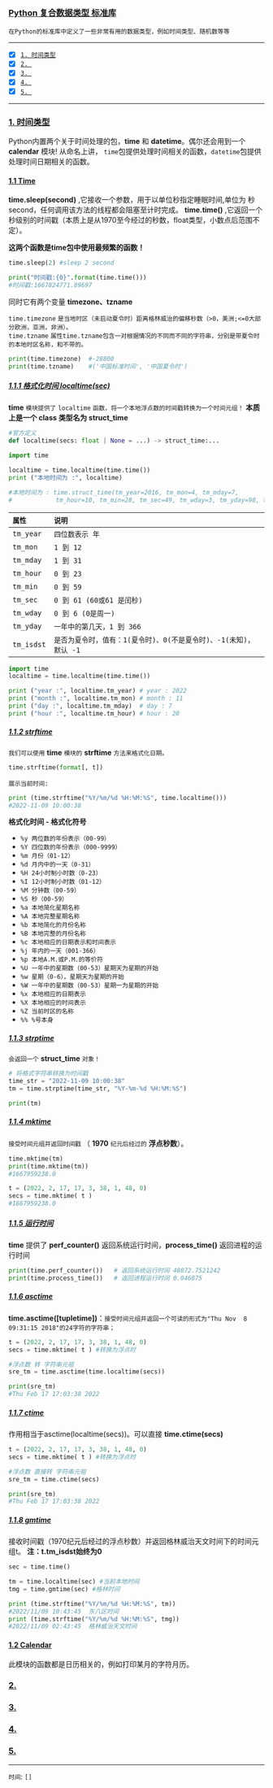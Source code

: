 ### [Python 复合数据类型 标准库](#)
`在Python的标准库中定义了一些非常有用的数据类型，例如时间类型、随机数等等`

-----
- [x] [`1. 时间类型`](#1-时间类型)
- [x] [`2. `](#2-)
- [x] [`3. `](#3-)
- [x] [`4. `](#4-)
- [x] [`5. `](#5-)
-----

### [1. 时间类型 ](#)
Python内置两个关于时间处理的包，**time** 和 **datetime**。偶尔还会用到一个 **calendar** 模块! 从命名上讲，
`time`包提供处理时间相关的函数，`datetime`包提供处理时间日期相关的函数。

#### [1.1 Time](#)
**time.sleep(second)** ,它接收一个参数，用于以单位秒指定睡眠时间,单位为 秒 second，任何调用该方法的线程都会阻塞至计时完成。
**time.time()** ,它返回一个秒级别的时间戳（本质上是从1970至今经过的秒数，float类型，小数点后范围不定）。

**这两个函数是time包中使用最频繁的函数！**

```python
time.sleep(2) #sleep 2 second

print("时间戳:{0}".format(time.time()))
#时间戳:1667824771.89697
```

同时它有两个变量 **timezone、tzname**

`time.timezone` `是当地时区（未启动夏令时）距离格林威治的偏移秒数（>0，美洲;<=0大部分欧洲，亚洲，非洲）。`  
`time.tzname` `属性time.tzname包含一对根据情况的不同而不同的字符串，分别是带夏令时的本地时区名称，和不带的。`

```python
print(time.timezone)  #-28800
print(time.tzname)    #('中国标准时间', '中国夏令时')
```

##### [1.1.1 格式化时间 localtime(sec)](#)
**time** `模块提供了` `localtime` `函数，将一个本地浮点数的时间戳转换为一个时间元组！` **本质上是一个 class 类型名为 struct_time**

```python
#官方定义
def localtime(secs: float | None = ...) -> struct_time:...
```

```python
import time

localtime = time.localtime(time.time())
print ("本地时间为 :", localtime)

#本地时间为 : time.struct_time(tm_year=2016, tm_mon=4, tm_mday=7, 
#            tm_hour=10, tm_min=28, tm_sec=49, tm_wday=3, tm_yday=98, tm_isdst=0)
```

|`属性`|`说明`|
|:---|:---|
|`tm_year`|`四位数表示 年`|
|`tm_mon`|`1 到 12`|
|`tm_mday`|`1 到 31`|
|`tm_hour`|`0 到 23`|
|`tm_min`|`0 到 59`|
|`tm_sec`|`0 到 61 (60或61 是闰秒)`|
|`tm_wday`|`0 到 6 (0是周一)`|
|`tm_yday`|`一年中的第几天，1 到 366`|
|`tm_isdst`|`是否为夏令时，值有：1(夏令时)、0(不是夏令时)、-1(未知)，默认 -1`|

```python
import time
localtime = time.localtime(time.time())

print ("year :", localtime.tm_year) # year : 2022
print ("month :", localtime.tm_mon) # month : 11
print ("day :", localtime.tm_mday)  # day : 7
print ("hour :", localtime.tm_hour) # hour : 20
```

##### [1.1.2 strftime](#)
`我们可以使用` **time** `模块的` **strftime** `方法来格式化日期。`
```python
time.strftime(format[, t])
```
`展示当前时间:`
```python
print (time.strftime("%Y/%m/%d %H:%M:%S", time.localtime()))
#2022-11-09 10:00:38
```

**格式化时间 - 格式化符号**

* `%y 两位数的年份表示（00-99）`
* `%Y 四位数的年份表示（000-9999）`
* `%m 月份（01-12）`
* `%d 月内中的一天（0-31）`
* `%H 24小时制小时数（0-23）`
* `%I 12小时制小时数（01-12）`
* `%M 分钟数（00-59）`
* `%S 秒（00-59）`
* `%a 本地简化星期名称`
* `%A 本地完整星期名称`
* `%b 本地简化的月份名称`
* `%B 本地完整的月份名称`
* `%c 本地相应的日期表示和时间表示`
* `%j 年内的一天（001-366）`
* `%p 本地A.M.或P.M.的等价符`
* `%U 一年中的星期数（00-53）星期天为星期的开始`
* `%w 星期（0-6），星期天为星期的开始`
* `%W 一年中的星期数（00-53）星期一为星期的开始`
* `%x 本地相应的日期表示`
* `%X 本地相应的时间表示`
* `%Z 当前时区的名称`
* `%% %号本身`

##### [1.1.3 strptime](#)
`会返回一个` **struct_time** `对象！`

```python 
# 将格式字符串转换为时间戳
time_str = "2022-11-09 10:00:38"
tm = time.strptime(time_str, "%Y-%m-%d %H:%M:%S")

print(tm)
```

##### [1.1.4 mktime](#)
`接受时间元组并返回时间戳` （ **1970** `纪元后经过的` **浮点秒数**）。 

```python
time.mktime(tm)
print(time.mktime(tm))
#1667959238.0

t = (2022, 2, 17, 17, 3, 38, 1, 48, 0)
secs = time.mktime( t )
#1667959238.0
```

##### [1.1.5 运行时间](#)
**time** 提供了 **perf_counter()** 返回系统运行时间，**process_time()** 返回进程的运行时间 
```python
print(time.perf_counter())   # 返回系统运行时间 48072.7521242
print(time.process_time())   # 返回进程运行时间 0.046875 
```

##### [1.1.6 asctime](#)
**time.asctime([tupletime])**：`接受时间元组并返回一个可读的形式为"Thu Nov  8 09:31:15 2018"的24字符的字符串；`

```python
t = (2022, 2, 17, 17, 3, 38, 1, 48, 0)
secs = time.mktime( t ) #转换为浮点时

#浮点数 转 字符串元祖
sre_tm = time.asctime(time.localtime(secs))

print(sre_tm)
#Thu Feb 17 17:03:38 2022
```

##### [1.1.7 ctime](#)
作用相当于asctime(localtime(secs))。可以直接 **time.ctime(secs)**
```python
t = (2022, 2, 17, 17, 3, 38, 1, 48, 0)
secs = time.mktime( t ) #转换为浮点时

#浮点数 直接转 字符串元祖
sre_tm = time.ctime(secs)

print(sre_tm)
#Thu Feb 17 17:03:38 2022
```

##### [1.1.8 gmtime](#)
接收时间戳（1970纪元后经过的浮点秒数）并返回格林威治天文时间下的时间元组t。 **注：t.tm_isdst始终为0**

```python
sec = time.time()

tm = time.localtime(sec) #当前本地时间
tmg = time.gmtime(sec) #格林时间

print (time.strftime("%Y/%m/%d %H:%M:%S", tm))
#2022/11/09 10:43:45  东八区时间
print (time.strftime("%Y/%m/%d %H:%M:%S", tmg))
#2022/11/09 02:43:45  格林威治天文时间
```

#### [1.2 Calendar](#)
此模块的函数都是日历相关的，例如打印某月的字符月历。

### [2.](#) 

### [3.](#) 

### [4.](#) 

### [5.](#) 

-----
`时间`: `[]` 
